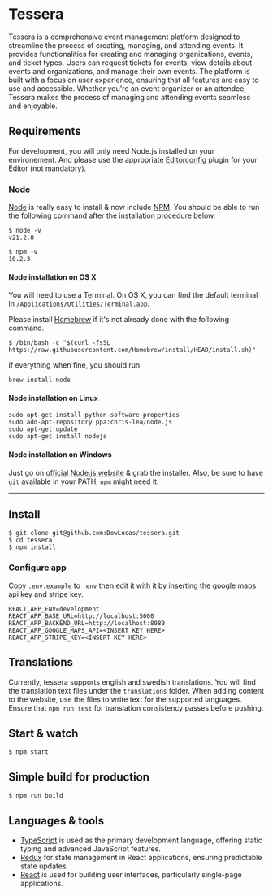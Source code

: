 # Tessera

Tessera is a comprehensive event management platform designed to streamline the process of creating, managing, and attending events. It provides functionalities for creating and managing organizations, events, and ticket types. Users can request tickets for events, view details about events and organizations, and manage their own events. The platform is built with a focus on user experience, ensuring that all features are easy to use and accessible. Whether you're an event organizer or an attendee, Tessera makes the process of managing and attending events seamless and enjoyable.

## Requirements

For development, you will only need Node.js installed on your environement.
And please use the appropriate [Editorconfig](http://editorconfig.org/) plugin for your Editor (not mandatory).

### Node

[Node](http://nodejs.org/) is really easy to install & now include [NPM](https://npmjs.org/).
You should be able to run the following command after the installation procedure
below.

    $ node -v
    v21.2.0

    $ npm -v
    10.2.3

#### Node installation on OS X

You will need to use a Terminal. On OS X, you can find the default terminal in
`/Applications/Utilities/Terminal.app`.

Please install [Homebrew](http://brew.sh/) if it's not already done with the following command.

    $ /bin/bash -c "$(curl -fsSL https://raw.githubusercontent.com/Homebrew/install/HEAD/install.sh)"

If everything when fine, you should run

    brew install node

#### Node installation on Linux

    sudo apt-get install python-software-properties
    sudo add-apt-repository ppa:chris-lea/node.js
    sudo apt-get update
    sudo apt-get install nodejs

#### Node installation on Windows

Just go on [official Node.js website](http://nodejs.org/) & grab the installer.
Also, be sure to have `git` available in your PATH, `npm` might need it.

---

## Install

    $ git clone git@github.com:DowLucas/tessera.git
    $ cd tessera
    $ npm install

### Configure app

Copy `.env.example` to `.env` then edit it with it by inserting the google maps api key and stripe key.

```
REACT_APP_ENV=development
REACT_APP_BASE_URL=http://localhost:5000
REACT_APP_BACKEND_URL=http://localhost:8080
REACT_APP_GOOGLE_MAPS_API=<INSERT KEY HERE>
REACT_APP_STRIPE_KEY=<INSERT KEY HERE>
```

## Translations

Currently, tessera supports english and swedish translations. You will find the translation text files under the `translations` folder. When adding content to the website, use the files to write text for the supported languages. Ensure that `npm run test` for translation consistency passes before pushing.

## Start & watch

    $ npm start

## Simple build for production

    $ npm run build

## Languages & tools

- [TypeScript](https://www.typescriptlang.org/) is used as the primary development language, offering static typing and advanced JavaScript features.
- [Redux](https://redux.js.org/) for state management in React applications, ensuring predictable state updates.
- [React](http://facebook.github.io/react) is used for building user interfaces, particularly single-page applications.

